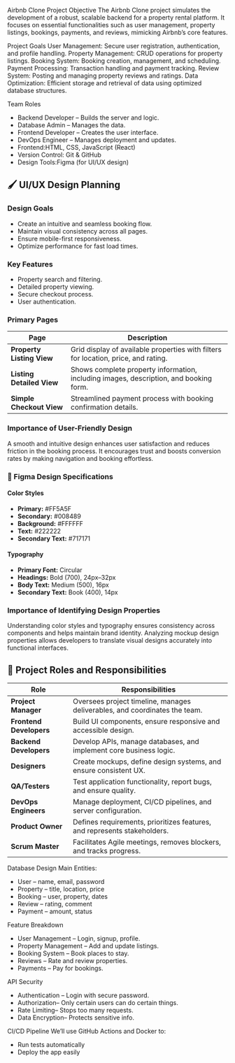 Airbnb Clone Project
Objective
The Airbnb Clone project simulates the development of a robust, scalable backend for a property rental platform. It focuses on essential functionalities such as user management, property listings, bookings, payments, and reviews, mimicking Airbnb’s core features.

Project Goals
User Management: Secure user registration, authentication, and profile handling.
Property Management: CRUD operations for property listings.
Booking System: Booking creation, management, and scheduling.
Payment Processing: Transaction handling and payment tracking.
Review System: Posting and managing property reviews and ratings.
Data Optimization: Efficient storage and retrieval of data using optimized database structures.

 Team Roles
- Backend Developer – Builds the server and logic.
- Database Admin – Manages the data.
- Frontend Developer – Creates the user interface.
- DevOps Engineer – Manages deployment and updates.
- Frontend:HTML, CSS, JavaScript (React)
- Version Control: Git & GitHub
- Design Tools:Figma (for UI/UX design)


## 🖌️ UI/UX Design Planning

### Design Goals
- Create an intuitive and seamless booking flow.
- Maintain visual consistency across all pages.
- Ensure mobile-first responsiveness.
- Optimize performance for fast load times.

### Key Features
- Property search and filtering.
- Detailed property viewing.
- Secure checkout process.
- User authentication.

### Primary Pages

| Page | Description |
|------|--------------|
| **Property Listing View** | Grid display of available properties with filters for location, price, and rating. |
| **Listing Detailed View** | Shows complete property information, including images, description, and booking form. |
| **Simple Checkout View** | Streamlined payment process with booking confirmation details. |

### Importance of User-Friendly Design
A smooth and intuitive design enhances user satisfaction and reduces friction in the booking process. It encourages trust and boosts conversion rates by making navigation and booking effortless.


### 🎨 Figma Design Specifications

#### Color Styles
- **Primary:** #FF5A5F
- **Secondary:** #008489
- **Background:** #FFFFFF
- **Text:** #222222
- **Secondary Text:** #717171

#### Typography
- **Primary Font:** Circular
- **Headings:** Bold (700), 24px–32px
- **Body Text:** Medium (500), 16px
- **Secondary Text:** Book (400), 14px

### Importance of Identifying Design Properties
Understanding color styles and typography ensures consistency across components and helps maintain brand identity. Analyzing mockup design properties allows developers to translate visual designs accurately into functional interfaces.


  
## 👥 Project Roles and Responsibilities

| Role | Responsibilities |
|------|------------------|
| **Project Manager** | Oversees project timeline, manages deliverables, and coordinates the team. |
| **Frontend Developers** | Build UI components, ensure responsive and accessible design. |
| **Backend Developers** | Develop APIs, manage databases, and implement core business logic. |
| **Designers** | Create mockups, define design systems, and ensure consistent UX. |
| **QA/Testers** | Test application functionality, report bugs, and ensure quality. |
| **DevOps Engineers** | Manage deployment, CI/CD pipelines, and server configuration. |
| **Product Owner** | Defines requirements, prioritizes features, and represents stakeholders. |
| **Scrum Master** | Facilitates Agile meetings, removes blockers, and tracks progress. |

Database Design
Main Entities:
- User – name, email, password
- Property – title, location, price
- Booking – user, property, dates
- Review – rating, comment
- Payment – amount, status

Feature Breakdown
- User Management – Login, signup, profile.
- Property Management – Add and update listings.
- Booking System – Book places to stay.
- Reviews – Rate and review properties.
- Payments – Pay for bookings.

API Security
- Authentication – Login with secure password.
- Authorization– Only certain users can do certain things.
- Rate Limiting– Stops too many requests.
- Data Encryption– Protects sensitive info.

CI/CD Pipeline
We’ll use GitHub Actions and Docker to:
- Run tests automatically
- Deploy the app easily

